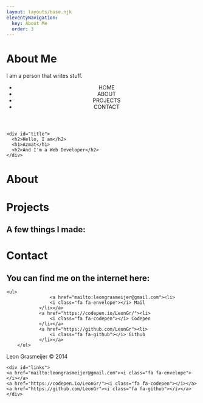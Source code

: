 ```yaml
---
layout: layouts/base.njk
eleventyNavigation:
  key: About Me
  order: 3
---
```

# About Me

I am a person that writes stuff.
<link href="https://maxcdn.bootstrapcdn.com/font-awesome/4.1.0/css/font-awesome.min.css" rel="stylesheet">

<header>
  <ul>
    <li class="current menu0">HOME</li>
    <li class="menu1">ABOUT</li>
    <li class="menu2">PROJECTS</li>
    <li class="menu3">CONTACT</li>
  </ul>
</header>

<div id="slides">
  <nav>
    <i class="fa fa-chevron-circle-down" id="next"></i>
  </nav>

  <div class="slide slide0">

    <div id="title">
      <h2>Hello, I am</h2>
      <h1>Azmat</h1>
      <h2>And I'm a Web Developer</h2>
    </div>
  </div>
  
  <div class="slide slide1">
    <h1>About</h1>

	 			
  </div>
	 		
  <div class="slide slide2">
	 	<h1>Projects</h1>
		 <h2>A few things I made:</h2>
  </div>
	 		
  <div class="slide slide3">
	 	<h1>Contact</h1>
 		<h2>You can find me on the internet here:</h2>
				
    <ul>
					<a href="mailto:leongrasmeijer@gmail.com"><li>
	 				<i class="fa fa-envelope"></i> Mail
	 			</li></a>
	 			<a href="https://codepen.io/LeonGr/"><li>
	 				<i class="fa fa-codepen"></i> Codepen
	 			</li></a>
	 			<a href="https://github.com/LeonGr"><li>
	 				<i class="fa fa-github"></i> Github
	 			</li></a>
		</ul>

   </div>
</div>

<footer>
  <p class="copy">Leon Grasmeijer &copy; 2014</p>

	<div id="links">
    <a href="mailto:leongrasmeijer@gmail.com"><i class="fa fa-envelope"></i></a>
    <a href="https://codepen.io/LeonGr/"><i class="fa fa-codepen"></i></a>
    <a href="https://github.com/LeonGr"><i class="fa fa-github"></i></a>
	</div>
</footer>